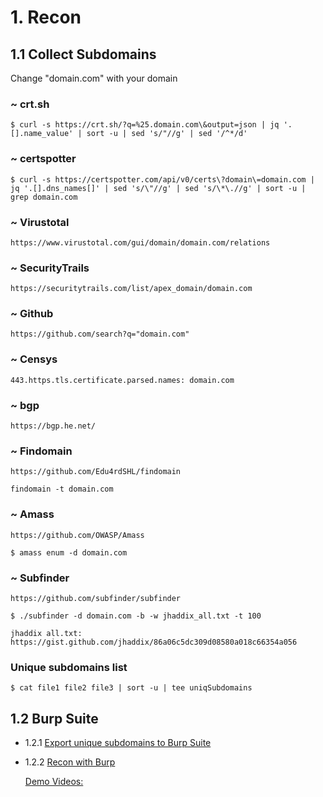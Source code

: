 # 1. Recon
## 1.1 Collect Subdomains

Change "domain.com" with your domain

### ~ crt.sh 
```$ curl -s https://crt.sh/?q=%25.domain.com\&output=json | jq '.[].name_value' | sort -u | sed 's/"//g' | sed '/^*/d'```

### ~ certspotter
```$ curl -s https://certspotter.com/api/v0/certs\?domain\=domain.com | jq '.[].dns_names[]' | sed 's/\"//g' | sed 's/\*\.//g' | sort -u | grep domain.com```

### ~ Virustotal
```https://www.virustotal.com/gui/domain/domain.com/relations```

### ~ SecurityTrails
```https://securitytrails.com/list/apex_domain/domain.com```

### ~ Github
```https://github.com/search?q="domain.com"```

### ~ Censys
```443.https.tls.certificate.parsed.names: domain.com```

### ~ bgp
```https://bgp.he.net/```

### ~ Findomain
```https://github.com/Edu4rdSHL/findomain```

```findomain -t domain.com```

### ~ Amass
```https://github.com/OWASP/Amass```

```$ amass enum -d domain.com```

### ~ Subfinder 
```https://github.com/subfinder/subfinder```

```$ ./subfinder -d domain.com -b -w jhaddix_all.txt -t 100```

```jhaddix all.txt: https://gist.github.com/jhaddix/86a06c5dc309d08580a018c66354a056```

### Unique subdomains list
```$ cat file1 file2 file3 | sort -u | tee uniqSubdomains```





## 1.2 Burp Suite
* 1.2.1 [Export unique subdomains to Burp Suite](https://github.com/ghsec/webHunt/blob/master/SubdomainsToBurp.md)
                         
* 1.2.2 [Recon with Burp](https://github.com/ghsec/webHunt/blob/master/ReconWithBurp_Suite.md)

     [Demo Videos:](https://www.youtube.com/watch?v=-6ck9WhdtPk&list=PLq8PHzHe7znWfoKfi2ieVVC42_11u4t_C)
    
   


